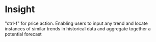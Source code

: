 # Insight
"ctrl-f" for price action. Enabling users to input any trend and locate instances of similar trends in historical data and aggregate together a potential forecast

